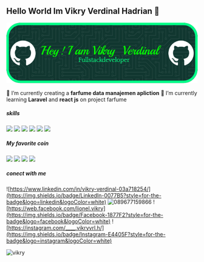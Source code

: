 ## Hello World Im Vikry Verdinal Hadrian 👋
![vikryverdinal](img/gihup.png)


<!--
**vikry46/vikry46** is a ✨ _special_ ✨ repository because its `README.md` (this file) appears on your GitHub profile.

Here are some ideas to get you started:

- 🔭 I’m currently working on ...
- 🌱 I’m currently learning ...
- 👯 I’m looking to collaborate on ...
- 🤔 I’m looking for help with ...
- 💬 Ask me about ...
- 📫 How to reach me: ...
- 😄 Pronouns: ...
- ⚡ Fun fact: ...
-->
🔭 I’m currently creating a **farfume data manajemen apliction** 
🌱 I’m currently learning **Laravel** and **react js** on project farfume
 ##### skills
 <img src="https://img.shields.io/badge/HTML5-E34F26?style=for-the-badge&logo=html5&logoColor=white" /> <img src="https://img.shields.io/badge/JavaScript-323330?style=for-the-badge&logo=javascript&logoColor=F7DF1E" /> <img src="https://img.shields.io/badge/CSS3-1572B6?style=for-the-badge&logo=css3&logoColor=white" /> <img src="https://img.shields.io/badge/PHP-777BB4?style=for-the-badge&logo=php&logoColor=white" /> <img src="https://img.shields.io/badge/Bootstrap-563D7C?style=for-the-badge&logo=bootstrap&logoColor=white" /> <img src="https://img.shields.io/badge/Laravel-FF2D20?style=for-the-badge&logo=laravel&logoColor=white" />


 ##### My favorite coin
  <img src="https://img.shields.io/badge/Bitcoin-000000?style=for-the-badge&logo=bitcoin&logoColor=whitee" /> <img src="https://img.shields.io/badge/Binance-FCD535?style=for-the-badge&logo=binance&logoColor=000" /> <img src="https://img.shields.io/badge/Solana-000?style=for-the-badge&logo=Solana&logoColor=9945FF" /> <img src="https://img.shields.io/badge/Ethereum-3C3C3D?style=for-the-badge&logo=Ethereum&logoColor=white" />

##### conect with me
![https://www.linkedin.com/in/vikry-verdinal-03a718254/](https://img.shields.io/badge/LinkedIn-0077B5?style=for-the-badge&logo=linkedin&logoColor=white) ![089677159866](https://img.shields.io/badge/WhatsApp-25D366?style=for-the-badge&logo=whatsapp&logoColor=white) ![https://web.facebook.com/lionel.vikry](https://img.shields.io/badge/Facebook-1877F2?style=for-the-badge&logo=facebook&logoColor=white) ![https://instagram.com/____.vikryvrl.h/](https://img.shields.io/badge/Instagram-E4405F?style=for-the-badge&logo=instagram&logoColor=white)

![vikry](https://media.giphy.com/media/PV7tMQ8izHPt9JxHAI/giphy.gif?cid=ecf05e475l6bu7zfy08uhjlsdqnyffwd5kfl9q440phxjefn&ep=v1_gifs_search&rid=giphy.gif&ct=g)
